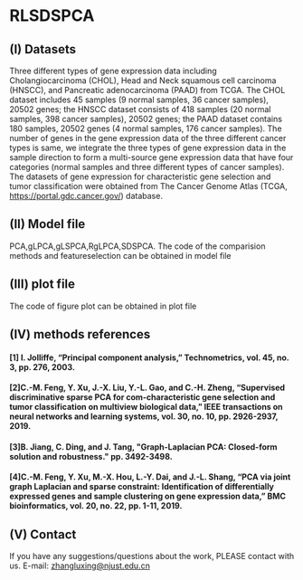 # RLSDSPCA

## (I) Datasets
Three different types of gene expression data including Cholangiocarcinoma (CHOL), Head and Neck squamous cell carcinoma (HNSCC), and Pancreatic adenocarcinoma (PAAD) from TCGA. The CHOL dataset includes 45 samples (9 normal samples, 36 cancer samples), 20502 genes; the HNSCC dataset consists of 418 samples (20 normal samples, 398 cancer samples), 20502 genes; the PAAD dataset contains 180 samples, 20502 genes (4 normal samples, 176 cancer samples). The number of genes in the gene expression data of the three different cancer types is same, we integrate the three types of gene expression data in the sample direction to form a multi-source gene expression data that have four categories (normal samples and three different types of cancer samples).
The datasets of gene expression for characteristic gene selection and tumor classification were obtained from The Cancer Genome Atlas (TCGA, https://portal.gdc.cancer.gov/) database.
## (II) Model file
PCA,gLPCA,gLSPCA,RgLPCA,SDSPCA. The code of the comparision methods and featureselection can be obtained in model file
## (III)  plot file
The code of figure plot can be obtained in plot file
## (IV) methods references
#### [1] I. Jolliffe, “Principal component analysis,” Technometrics, vol. 45, no. 3, pp. 276, 2003.
#### [2]C.-M. Feng, Y. Xu, J.-X. Liu, Y.-L. Gao, and C.-H. Zheng, “Supervised discriminative sparse PCA for com-characteristic gene selection and tumor classification on multiview biological data,” IEEE transactions on neural networks and learning systems, vol. 30, no. 10, pp. 2926-2937, 2019.
#### [3]B. Jiang, C. Ding, and J. Tang, "Graph-Laplacian PCA: Closed-form solution and robustness." pp. 3492-3498.
#### [4]C.-M. Feng, Y. Xu, M.-X. Hou, L.-Y. Dai, and J.-L. Shang, “PCA via joint graph Laplacian and sparse constraint: Identification of differentially expressed genes and sample clustering on gene expression data,” BMC bioinformatics, vol. 20, no. 22, pp. 1-11, 2019.
## (V) Contact 
If you have any suggestions/questions about the work, PLEASE contact with us. E-mail: zhangluxing@njust.edu.cn
